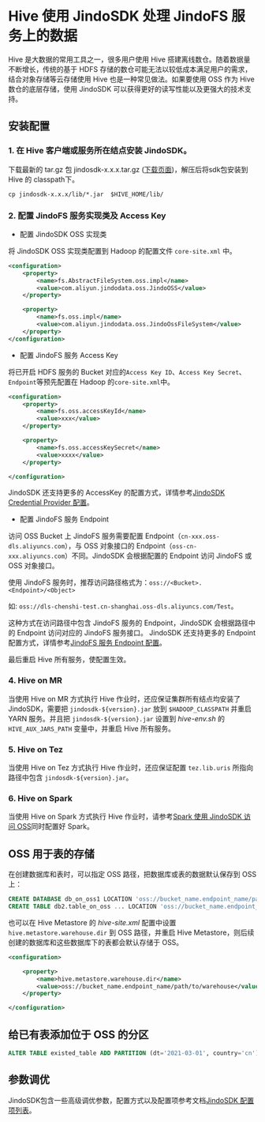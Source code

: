 # Hive 使用 JindoSDK 处理 JindoFS 服务上的数据

Hive 是大数据的常用工具之一，很多用户使用 Hive 搭建离线数仓。随着数据量不断增长，传统的基于 HDFS 存储的数仓可能无法以较低成本满足用户的需求，结合对象存储等云存储使用 Hive 也是一种常见做法。如果要使用 OSS 作为 Hive 数仓的底层存储，使用 JindoSDK 可以获得更好的读写性能以及更强大的技术支持。

## 安装配置

### 1. 在 Hive 客户端或服务所在结点安装 JindoSDK。

下载最新的 tar.gz 包 jindosdk-x.x.x.tar.gz ([下载页面](../jindosdk_download.md))，解压后将sdk包安装到 Hive 的 classpath下。

````
cp jindosdk-x.x.x/lib/*.jar  $HIVE_HOME/lib/
````

### 2. 配置 JindoFS 服务实现类及 Access Key

* 配置 JindoSDK OSS 实现类

将 JindoSDK OSS 实现类配置到 Hadoop 的配置文件 `core-site.xml` 中。

```xml
<configuration>
    <property>
        <name>fs.AbstractFileSystem.oss.impl</name>
        <value>com.aliyun.jindodata.oss.JindoOSS</value>
    </property>

    <property>
        <name>fs.oss.impl</name>
        <value>com.aliyun.jindodata.oss.JindoOssFileSystem</value>
    </property>
</configuration>
```

* 配置 JindoFS 服务 Access Key

将已开启 HDFS 服务的 Bucket 对应的`Access Key ID`、`Access Key Secret`、`Endpoint`等预先配置在 Hadoop 的`core-site.xml`中。

```xml
<configuration>
    <property>
        <name>fs.oss.accessKeyId</name>
        <value>xxx</value>
    </property>

    <property>
        <name>fs.oss.accessKeySecret</name>
        <value>xxxx</value>
    </property>

</configuration>
```

JindoSDK 还支持更多的 AccessKey 的配置方式，详情参考[JindoSDK Credential Provider 配置](../security/jindosdk_credential_provider.md)。

* 配置 JindoFS 服务 Endpoint

访问 OSS Bucket 上 JindoFS 服务需要配置 Endpoint（`cn-xxx.oss-dls.aliyuncs.com`），与 OSS 对象接口的 Endpoint（`oss-cn-xxx.aliyuncs.com`）不同。JindoSDK 会根据配置的 Endpoint 访问 JindoFS 或 OSS 对象接口。

使用 JindoFS 服务时，推荐访问路径格式为：`oss://<Bucket>.<Endpoint>/<Object>`

如: `oss://dls-chenshi-test.cn-shanghai.oss-dls.aliyuncs.com/Test`。

这种方式在访问路径中包含 JindoFS 服务的 Endpoint，JindoSDK 会根据路径中的 Endpoint 访问对应的 JindoFS 服务接口。 JindoSDK 还支持更多的 Endpoint 配置方式，详情参考[JindoFS 服务 Endpoint 配置](configuration/jindosdk_endpoint_configuration.md)。

最后重启 Hive 所有服务，使配置生效。

### 4. Hive on MR

当使用 Hive on MR 方式执行 Hive 作业时，还应保证集群所有结点均安装了 JindoSDK，需要把 `jindosdk-${version}.jar` 放到 `$HADOOP_CLASSPATH` 并重启 YARN 服务。并且把 `jindosdk-${version}.jar` 设置到 *hive-env.sh* 的 `HIVE_AUX_JARS_PATH` 变量中，并重启 Hive 所有服务。

### 5. Hive on Tez

当使用 Hive on Tez 方式执行 Hive 作业时，还应保证配置 `tez.lib.uris` 所指向路径中包含 `jindosdk-${version}.jar`。

### 6. Hive on Spark

当使用 Hive on Spark 方式执行 Hive 作业时，请参考[Spark 使用 JindoSDK 访问 OSS](../spark/jindosdk_on_spark.md)同时配置好 Spark。

## OSS 用于表的存储

在创建数据库和表时，可以指定 OSS 路径，把数据库或表的数据默认保存到 OSS 上：

```sql
CREATE DATABASE db_on_oss1 LOCATION 'oss://bucket_name.endpoint_name/path/to/db1';
CREATE TABLE db2.table_on_oss ... LOCATION 'oss://bucket_name.endpoint_name/path/to/db2/tablepath';
```

也可以在 Hive Metastore 的 *hive-site.xml* 配置中设置 `hive.metastore.warehouse.dir` 到 OSS 路径，并重启 Hive Metastore，则后续创建的数据库和这些数据库下的表都会默认存储于 OSS。

```xml
<configuration>

    <property>
        <name>hive.metastore.warehouse.dir</name>
        <value>oss://bucket_name.endpoint_name/path/to/warehouse</value>
    </property>

</configuration>
```

## 给已有表添加位于 OSS 的分区

```sql
ALTER TABLE existed_table ADD PARTITION (dt='2021-03-01', country='cn') LOCATION 'oss://bucket_name.endpoint_name/path/to/us/part210301cn';
```

## 参数调优

JindoSDK包含一些高级调优参数，配置方式以及配置项参考文档[JindoSDK 配置项列表](../configuration/jindosdk_configuration_list.md)。
